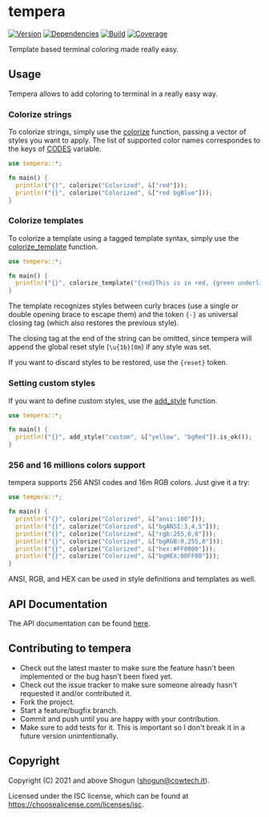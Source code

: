 # tempera

[![Version](https://img.shields.io/crates/v/tempera.svg)](https://crates.io/crates/tempera)
[![Dependencies](https://img.shields.io/librariesio/release/cargo/tempera)](https://libraries.io/cargo/tempera)
[![Build](https://github.com/ShogunPanda/tempera/workflows/CI/badge.svg)](https://github.com/ShogunPanda/tempera/actions?query=workflow%3ACI)
[![Coverage](https://img.shields.io/codecov/c/gh/ShogunPanda/tempera?token=wUfs01bBGb)](https://codecov.io/gh/ShogunPanda/tempera)

Template based terminal coloring made really easy.

## Usage

Tempera allows to add coloring to terminal in a really easy way.

### Colorize strings

To colorize strings, simply use the [colorize](https://docs.rs/tempera/latest/tempera/fn.colorize.html) function, passing a vector of styles you want to apply.
The list of supported color names correspondes to the keys of [CODES](https://docs.rs/tempera/latest/tempera/struct.CODES.html) variable.

```rust
use tempera::*;

fn main() {
  println!("{}", colorize("Colorized", &["red"]));
  println!("{}", colorize("Colorized", &["red bgBlue"]));
}
```

### Colorize templates

To colorize a template using a tagged template syntax, simply use the [colorize_template](https://docs.rs/tempera/latest/tempera/fn.colorize_template.html) function.

```rust
use tempera::*;

fn main() {
  println!("{}", colorize_template("{red}This is in red, {green underline}this in green underlined{-}, this in red again.");
}
```

The template recognizes styles between curly braces (use a single or double opening brace to escape them) and the token `{-}` as universal closing tag (which also restores the previous style).

The closing tag at the end of the string can be omitted, since tempera will append the global reset style (`\u{1b}[0m`) if any style was set.

If you want to discard styles to be restored, use the `{reset}` token.

### Setting custom styles

If you want to define custom styles, use the [add_style](https://docs.rs/tempera/latest/tempera/fn.add_style.html) function.

```rust
use tempera::*;

fn main() {
  println!("{}", add_style("custom", &["yellow", "bgRed"]).is_ok());
}
```

### 256 and 16 millions colors support

tempera supports 256 ANSI codes and 16m RGB colors. Just give it a try:

```rust
use tempera::*;

fn main() {
  println!("{}", colorize("Colorized", &["ansi:100"]));
  println!("{}", colorize("Colorized", &["bgANSI:3,4,5"]));
  println!("{}", colorize("Colorized", &["rgb:255,0,0"]));
  println!("{}", colorize("Colorized", &["bgRGB:0,255,0"]));
  println!("{}", colorize("Colorized", &["hex:#FF0000"]));
  println!("{}", colorize("Colorized", &["bgHEX:00FF00"]));
}
```

ANSI, RGB, and HEX can be used in style definitions and templates as well.

## API Documentation

The API documentation can be found [here](https://docs.rs/tempera/).

## Contributing to tempera

- Check out the latest master to make sure the feature hasn't been implemented or the bug hasn't been fixed yet.
- Check out the issue tracker to make sure someone already hasn't requested it and/or contributed it.
- Fork the project.
- Start a feature/bugfix branch.
- Commit and push until you are happy with your contribution.
- Make sure to add tests for it. This is important so I don't break it in a future version unintentionally.

## Copyright

Copyright (C) 2021 and above Shogun (shogun@cowtech.it).

Licensed under the ISC license, which can be found at https://choosealicense.com/licenses/isc.
